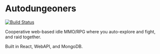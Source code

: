 # Autodungeoners

[![Build Status](https://travis-ci.org/nightblade9/autodungeoners.svg?branch=master)](https://travis-ci.org/nightblade9/autodungeoners)

Cooperative web-based idle MMO/RPG where you auto-explore and fight, and raid together.

Built in React, WebAPI, and MongoDB.
